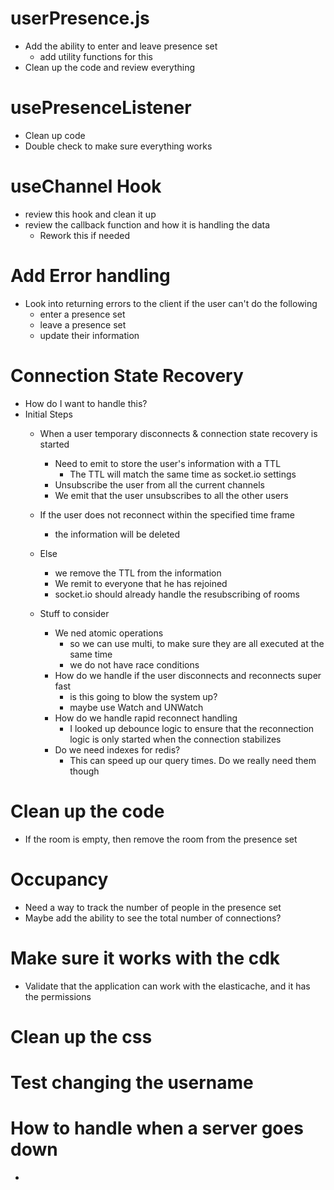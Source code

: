 # userPresence.js
  - Add the ability to enter and leave presence set
    - add utility functions for this
  - Clean up the code and review everything

# usePresenceListener
  - Clean up code
  - Double check to make sure everything works

# useChannel Hook
  - review this hook and clean it up 
  - review the callback function and how it is handling the data
    - Rework this if needed

# Add Error handling
  - Look into returning errors to the client if the user can't do the following
    - enter a presence set
    - leave a presence set
    - update their information

# Connection State Recovery
  - How do I want to handle this?
  - Initial Steps
    - When a user temporary disconnects & connection state recovery is started
      - Need to emit to store the user's information with a TTL 
        - The TTL will match the same time as socket.io settings
      - Unsubscribe the user from all the current channels
      - We emit that the user unsubscribes to all the other users
    - If the user does not reconnect within the specified time frame
      - the information will be deleted
    - Else
      - we remove the TTL from the information
      - We remit to everyone that he has rejoined
      - socket.io should already handle the resubscribing of rooms
  
    - Stuff to consider
      - We ned atomic operations
        - so we can use multi, to make sure they are all executed at the same time
        - we do not have race conditions
      - How do we handle if the user disconnects and reconnects super fast
        - is this going to blow the system up?
        - maybe use Watch and UNWatch
      - How do we handle rapid reconnect handling
        - I looked up debounce logic to ensure that the reconnection logic is only started when the connection stabilizes 
      - Do we need indexes for redis?
        - This can speed up our query times. Do we really need them though

# Clean up the code 
  - If the room is empty, then remove the room from the presence set

# Occupancy
  - Need a way to track the number of people in the presence set
  - Maybe add the ability to see the total number of connections?
# Make sure it works with the cdk
  - Validate that the application can work with the elasticache, and it has the permissions
# Clean up the css
# Test changing the username

# How to handle when a server goes down
  - 